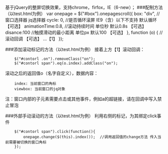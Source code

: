 基于jQuery的整屏切换效果，支持chrome，firfox，IE（6-new）；
###配制方法（以test.html为例）
        var onepage = $("#box").onepagescroll({
            box: "div",  //窗口选择器 jq选择器 
            cycle: 0,   //是否循环滚屏 IE9（含）以下不支持  默认循环 【可选】 
            animationTime:0.8, //滚动持续时间 单位秒 默认0.8s 【可选】
            disance:100  //触摸滑动的最小距离 单位px  默认100  【可选】
        }, function (o) { //滚动回调  【可选】
            ...【1】
        });
        
###添加滚动标记的方法（以test.html为例）
接着上方【1】滚动回调：<br/>

        $("#contorl .on").removeClass("on");
        $("#contorl span").eq(o.index).addClass("on");
        
滚动之后的返回值o（名字自定义），数据内容：<br/>

        index: 当前窗口的角标
        viewbox: 当前窗口的jq对象
        
注：窗口内部的子元素需要点击或其他事件，例如a的超链接，请在回调中写入禁止冒泡

###外部手动滚动的方法（以test.html为例）
利用右侧的标记，为其绑定click事件<br/>

        $("#contorl span").click(function(){
            onepage.change($(this).index());  //调用返回值的change方法 传入当前需要被切换的窗口角标
        });

        
